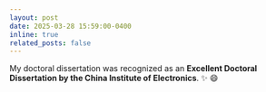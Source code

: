 ```yaml
---
layout: post
date: 2025-03-28 15:59:00-0400
inline: true
related_posts: false
---
```


My doctoral dissertation was recognized as an **Excellent Doctoral Dissertation by the China Institute of Electronics**. :sparkles: :smile: